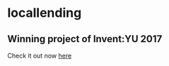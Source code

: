 # locallending
## Winning project of Invent:YU 2017

Check it out now [here](http://ww1.bensommer.net:5000)

